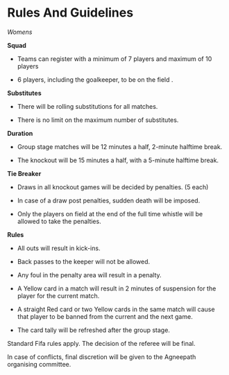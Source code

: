 **Rules And Guidelines**
========================

_Womens_

**Squad**

*   Teams can register with a minimum of 7 players and maximum of 10 players 
    
*   6 players, including the goalkeeper, to be on the field .
    

**Substitutes**

*   There will be rolling substitutions for all matches.
    
*   There is no limit on the maximum number of substitutes.
    

**Duration**

*   Group stage matches will be 12 minutes a half, 2-minute halftime break.
    
*   The knockout will be 15 minutes a half, with a 5-minute halftime break.
    

**Tie Breaker**

*   Draws in all knockout games will be decided by penalties. (5 each)
    
*   In case of a draw post penalties, sudden death will be imposed. 
    
*   Only the players on field at the end of the full time whistle will be allowed to take the penalties.
    

**Rules**

*   All outs will result in kick-ins. 
    
*   Back passes to the keeper will not be allowed.
    
*   Any foul in the penalty area will result in a penalty. 
    
*   A Yellow card in a match will result in 2 minutes of suspension for the player for the current match. 
    
*   A straight Red card or two Yellow cards in the same match will cause that player to be banned from the current and the next game.
    
*   The card tally will be refreshed after the group stage. 
    

Standard Fifa rules apply. The decision of the referee will be final. 

In case of conflicts, final discretion will be given to the Agneepath organising committee.